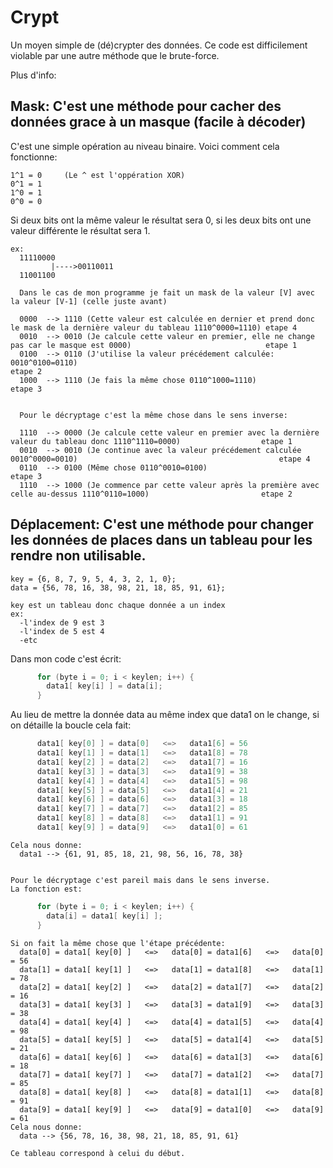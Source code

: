 # Crypt
Un moyen simple de (dé)crypter des données. Ce code est difficilement violable par une autre méthode que le brute-force.


Plus d'info:

## Mask: C'est une méthode pour cacher des données grace à un masque (facile à décoder)
  C'est une simple opération au niveau binaire.
  Voici comment cela fonctionne:  
    
    1^1 = 0     (Le ^ est l'oppération XOR)
    0^1 = 1
    1^0 = 1
    0^0 = 0
    
  Si deux bits ont la même valeur le résultat sera 0, si les deux bits ont une valeur différente le résultat sera 1.
    
    ex:
      11110000
             |---->00110011
      11001100
    
      Dans le cas de mon programme je fait un mask de la valeur [V] avec la valeur [V-1] (celle juste avant) 
    
      0000  --> 1110 (Cette valeur est calculée en dernier et prend donc le mask de la dernière valeur du tableau 1110^0000=1110) etape 4
      0010  --> 0010 (Je calcule cette valeur en premier, elle ne change pas car le masque est 0000)                              etape 1
      0100  --> 0110 (J'utilise la valeur précédement calculée: 0010^0100=0110)                                                   etape 2
      1000  --> 1110 (Je fais la même chose 0110^1000=1110)                                                                       etape 3
      
      
      Pour le décryptage c'est la même chose dans le sens inverse:
      
      1110  --> 0000 (Je calcule cette valeur en premier avec la dernière valeur du tableau donc 1110^1110=0000)                  etape 1
      0010  --> 0010 (Je continue avec la valeur précédement calculée 0010^0000=0010)                                             etape 4
      0110  --> 0100 (Même chose 0110^0010=0100)                                                                                  etape 3
      1110  --> 1000 (Je commence par cette valeur après la première avec celle au-dessus 1110^0110=1000)                         etape 2

## Déplacement: C'est une méthode pour changer les données de places dans un tableau pour les rendre non utilisable.
    key = {6, 8, 7, 9, 5, 4, 3, 2, 1, 0};
    data = {56, 78, 16, 38, 98, 21, 18, 85, 91, 61};
  
    key est un tableau donc chaque donnée a un index
    ex: 
      -l'index de 9 est 3
      -l'index de 5 est 4
      -etc
    
  Dans mon code c'est écrit:
```c
      for (byte i = 0; i < keylen; i++) {
        data1[ key[i] ] = data[i];
      }
```

  Au lieu de mettre la donnée data au même index que data1 on le change, si on détaille la boucle cela fait:
```c
      data1[ key[0] ] = data[0]   <=>   data1[6] = 56
      data1[ key[1] ] = data[1]   <=>   data1[8] = 78
      data1[ key[2] ] = data[2]   <=>   data1[7] = 16
      data1[ key[3] ] = data[3]   <=>   data1[9] = 38
      data1[ key[4] ] = data[4]   <=>   data1[5] = 98
      data1[ key[5] ] = data[5]   <=>   data1[4] = 21
      data1[ key[6] ] = data[6]   <=>   data1[3] = 18
      data1[ key[7] ] = data[7]   <=>   data1[2] = 85
      data1[ key[8] ] = data[8]   <=>   data1[1] = 91
      data1[ key[9] ] = data[9]   <=>   data1[0] = 61
```
    Cela nous donne:
      data1 --> {61, 91, 85, 18, 21, 98, 56, 16, 78, 38}
    
    
    Pour le décryptage c'est pareil mais dans le sens inverse.
    La fonction est:
```c
      for (byte i = 0; i < keylen; i++) {
        data[i] = data1[ key[i] ];
      }
```
    Si on fait la même chose que l'étape précédente:
      data[0] = data1[ key[0] ]   <=>   data[0] = data1[6]   <=>   data[0] = 56
      data[1] = data1[ key[1] ]   <=>   data[1] = data1[8]   <=>   data[1] = 78
      data[2] = data1[ key[2] ]   <=>   data[2] = data1[7]   <=>   data[2] = 16
      data[3] = data1[ key[3] ]   <=>   data[3] = data1[9]   <=>   data[3] = 38
      data[4] = data1[ key[4] ]   <=>   data[4] = data1[5]   <=>   data[4] = 98
      data[5] = data1[ key[5] ]   <=>   data[5] = data1[4]   <=>   data[5] = 21
      data[6] = data1[ key[6] ]   <=>   data[6] = data1[3]   <=>   data[6] = 18
      data[7] = data1[ key[7] ]   <=>   data[7] = data1[2]   <=>   data[7] = 85
      data[8] = data1[ key[8] ]   <=>   data[8] = data1[1]   <=>   data[8] = 91
      data[9] = data1[ key[9] ]   <=>   data[9] = data1[0]   <=>   data[9] = 61
    Cela nous donne:
      data --> {56, 78, 16, 38, 98, 21, 18, 85, 91, 61}
    
    Ce tableau correspond à celui du début.
